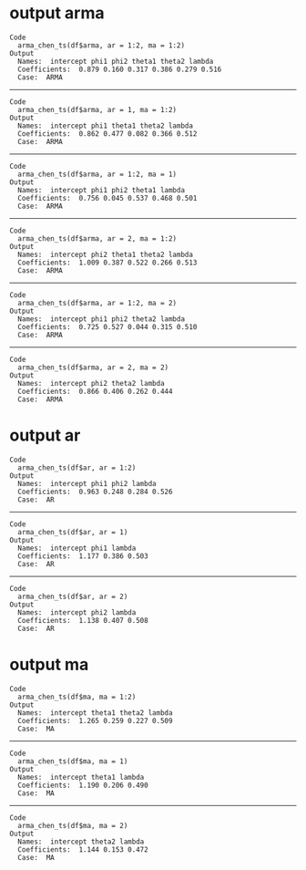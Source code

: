 # output arma

    Code
      arma_chen_ts(df$arma, ar = 1:2, ma = 1:2)
    Output
      Names:  intercept phi1 phi2 theta1 theta2 lambda 
      Coefficients:  0.879 0.160 0.317 0.386 0.279 0.516 
      Case:  ARMA 

---

    Code
      arma_chen_ts(df$arma, ar = 1, ma = 1:2)
    Output
      Names:  intercept phi1 theta1 theta2 lambda 
      Coefficients:  0.862 0.477 0.082 0.366 0.512 
      Case:  ARMA 

---

    Code
      arma_chen_ts(df$arma, ar = 1:2, ma = 1)
    Output
      Names:  intercept phi1 phi2 theta1 lambda 
      Coefficients:  0.756 0.045 0.537 0.468 0.501 
      Case:  ARMA 

---

    Code
      arma_chen_ts(df$arma, ar = 2, ma = 1:2)
    Output
      Names:  intercept phi2 theta1 theta2 lambda 
      Coefficients:  1.009 0.387 0.522 0.266 0.513 
      Case:  ARMA 

---

    Code
      arma_chen_ts(df$arma, ar = 1:2, ma = 2)
    Output
      Names:  intercept phi1 phi2 theta2 lambda 
      Coefficients:  0.725 0.527 0.044 0.315 0.510 
      Case:  ARMA 

---

    Code
      arma_chen_ts(df$arma, ar = 2, ma = 2)
    Output
      Names:  intercept phi2 theta2 lambda 
      Coefficients:  0.866 0.406 0.262 0.444 
      Case:  ARMA 

# output ar

    Code
      arma_chen_ts(df$ar, ar = 1:2)
    Output
      Names:  intercept phi1 phi2 lambda 
      Coefficients:  0.963 0.248 0.284 0.526 
      Case:  AR 

---

    Code
      arma_chen_ts(df$ar, ar = 1)
    Output
      Names:  intercept phi1 lambda 
      Coefficients:  1.177 0.386 0.503 
      Case:  AR 

---

    Code
      arma_chen_ts(df$ar, ar = 2)
    Output
      Names:  intercept phi2 lambda 
      Coefficients:  1.138 0.407 0.508 
      Case:  AR 

# output ma

    Code
      arma_chen_ts(df$ma, ma = 1:2)
    Output
      Names:  intercept theta1 theta2 lambda 
      Coefficients:  1.265 0.259 0.227 0.509 
      Case:  MA 

---

    Code
      arma_chen_ts(df$ma, ma = 1)
    Output
      Names:  intercept theta1 lambda 
      Coefficients:  1.190 0.206 0.490 
      Case:  MA 

---

    Code
      arma_chen_ts(df$ma, ma = 2)
    Output
      Names:  intercept theta2 lambda 
      Coefficients:  1.144 0.153 0.472 
      Case:  MA 

